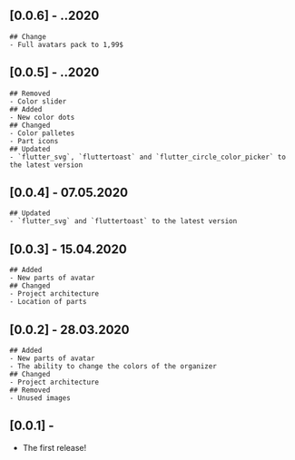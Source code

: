 ## [0.0.6] - __.__.2020
    ## Change 
    - Full avatars pack to 1,99$
## [0.0.5] - __.__.2020
    ## Removed
    - Color slider
    ## Added
    - New color dots
    ## Changed
    - Color palletes
    - Part icons
    ## Updated
    - `flutter_svg`, `fluttertoast` and `flutter_circle_color_picker` to the latest version 
## [0.0.4] - 07.05.2020
    ## Updated
    - `flutter_svg` and `fluttertoast` to the latest version
## [0.0.3] - 15.04.2020
    ## Added
    - New parts of avatar
    ## Changed
    - Project architecture
    - Location of parts
## [0.0.2] - 28.03.2020
    ## Added
    - New parts of avatar
    - The ability to change the colors of the organizer
    ## Changed
    - Project architecture
    ## Removed
    - Unused images
## [0.0.1] - 
 - The first release!


 